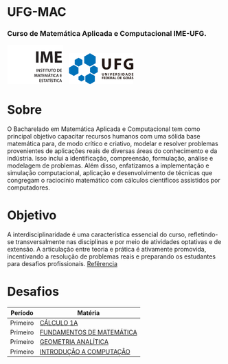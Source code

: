 # UFG-MAC

<h3>Curso de Matemática Aplicada e Computacional IME-UFG.</h3>
<div>
    <img src="./logo-ime.svg" style="margin-right: 10px" alt="drawing" width="130"/>
    <img src="./logo-ufg.svg" alt="drawing" width="150"/>
<div>

# Sobre

O Bacharelado em Matemática Aplicada e Computacional tem como principal objetivo capacitar recursos humanos com uma sólida base matemática para, de modo crítico e criativo, modelar e resolver problemas provenientes de aplicações reais de diversas áreas do conhecimento e da indústria. Isso inclui a identificação, compreensão, formulação, análise e modelagem de problemas. Além disso, enfatizamos a implementação e simulação computacional, aplicação e desenvolvimento de técnicas que congregam o raciocínio matemático com cálculos científicos assistidos por computadores.

# Objetivo

A interdisciplinaridade é uma característica essencial do curso, refletindo-se transversalmente nas disciplinas e por meio de atividades optativas e de extensão. A articulação entre teoria e prática é ativamente promovida, incentivando a resolução de problemas reais e preparando os estudantes para desafios profissionais. [Refêrencia](https://ime.ufg.br/p/48490-matematica-aplicada-e-computacional/)

# Desafios

| Período       | Matéria                                                                                                                           |
|------------|-----------------------------------------------------------------------------------------------------------------------------------|
| Primeiro | [CÁLCULO 1A ](https://github.com/henriquehsilva/I2A2-Training/tree/main/Challenge%201/Defective%20Equipment) |
| Primeiro | [FUNDAMENTOS DE MATEMÁTICA ](https://github.com/henriquehsilva/I2A2-Training/tree/main/Challenge%201/Defective%20Equipment) |
| Primeiro | [GEOMETRIA ANALÍTICA ](https://github.com/henriquehsilva/I2A2-Training/tree/main/Challenge%201/Defective%20Equipment) |
| Primeiro | [INTRODUÇÃO A COMPUTAÇÃO ](https://github.com/henriquehsilva/I2A2-Training/tree/main/Challenge%201/Defective%20Equipment) |

